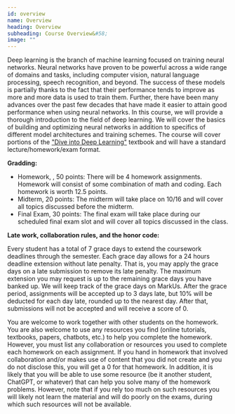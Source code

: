 ```yaml
---
id: overview
name: Overview
heading: Overview
subheading: Course Overview&#58;
image: ""
---
```


Deep learning is the branch of machine learning focused on training neural networks. Neural networks have proven to be powerful across a wide range of domains and tasks, including computer vision, natural language processing, speech recognition, and beyond. The success of these models is partially thanks to the fact that their performance tends to improve as more and more data is used to train them. Further, there have been many advances over the past few decades that have made it easier to attain good performance when using neural networks. In this course, we will provide a thorough introduction to the field of deep learning. We will cover the basics of building and optimizing neural networks in addition to specifics of different model architectures and training schemes. The course will cover portions of the ["Dive into Deep Learning"](https://d2l.ai/) textbook and will have a standard lecture/homework/exam format.

**Gradding:** 
* Homework, , 50 points: There will be 4 homework assignments. Homework will consist of some combination of math and coding. Each homework is worth 12.5 points.
* Midterm, 20 points: The midterm will take place on 10/16 and will cover all topics discussed before the midterm.
* Final Exam, 30 points: The final exam will take place during our scheduled final exam slot and will cover all topics discussed in the class.

**Late work, collaboration rules, and the honor code:** 

Every student has a total of 7 grace days to extend the coursework deadlines through the semester. Each grace day allows for a 24 hours deadline extension without late penalty. That is, you may apply the grace days on a late submission to remove its late penalty. The maximum extension you may request is up to the remaining grace days you have banked up. We will keep track of the grace days on MarkUs. After the grace period, assignments will be accepted up to 3 days late, but 10% will be deducted for each day late, rounded up to the nearest day. After that, submissions will not be accepted and will receive a score of 0.

You are welcome to work together with other students on the homework. You are also welcome to use any resources you find (online tutorials, textbooks, papers, chatbots, etc.) to help you complete the homework. However, you must list any collaboration or resources you used to complete each homework on each assignment. If you hand in homework that involved collaboration and/or makes use of content that you did not create and you do not disclose this, you will get a 0 for that homework. In addition, it is likely that you will be able to use some resource (be it another student, ChatGPT, or whatever) that can help you solve many of the homework problems. However, note that if you rely too much on such resources you will likely not learn the material and will do poorly on the exams, during which such resources will not be available.